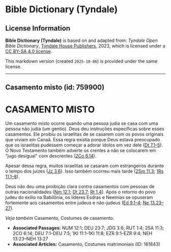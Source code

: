 # Bible Dictionary (Tyndale)

## License Information

**Bible Dictionary (Tyndale)** is based on and adapted from: _Tyndale Open Bible Dictionary_, [Tyndale House Publishers](https://tyndaleopenresources.com/), 2023, which is licensed under a [CC BY-SA 4.0 license](https://creativecommons.org/licenses/by-sa/4.0/legalcode.en).

This markdown version (created `2025-10-06`) is provided under the same license.



--------------------------------

## Casamento misto (id: 759900)

CASAMENTO MISTO
===============

Um casamento misto ocorre quando uma pessoa judia se casa com uma pessoa não judia (um gentio). Deus deu instruções específicas sobre esses casamentos. Ele proibiu os israelitas de se casarem com os povos originais que viviam em Canaã. Essa regra existia porque Deus estava preocupado que os israelitas pudessem começar a adorar ídolos em vez dele ([Dt 7\.1–5](https://ref.ly/Deut7:1-Deut7:5)). O Novo Testamento também adverte os crentes a não se colocarem em "jugo desigual" com descrentes ([2Co 6\.14](https://ref.ly/2Cor6:14)).

Apesar dessa regra, muitos israelitas se casaram com estrangeiros durante o tempo dos juízes ([Jz 3\.6](https://ref.ly/Judg3:6)). Isso também ocorreu mais tarde ([2Sm 11\.3](https://ref.ly/2Sam11:3); [1Rs 11\.1–8](https://ref.ly/1Kgs11:1-1Kgs11:8)).

Deus não deu uma proibição clara contra casamentos com pessoas de outras nacionalidades ([Nm 12\.1](https://ref.ly/Num12:1); [Dt 23\.7](https://ref.ly/Deut23:7); [Rt 1\.4](https://ref.ly/Ruth1:4)). Após o retorno do povo judeu do exílio na Babilônia, os líderes Esdras e Neemias se opuseram fortemente aos casamentos entre judeus e não\-judeus ([Ed 9\.1–4](https://ref.ly/Ezra9:1-Ezra9:4); [Ne 13\.23–27](https://ref.ly/Neh13:23-Neh13:27)).

*Veja também* Casamento, Costumes de casamento.

* **Associated Passages:** NUM 12:1; DEU 23:7; JDG 3:6; RUT 1:4; 2SA 11:3; 2CO 6:14; DEU 7:1–DEU 7:5; 1KI 11:1–1KI 11:8; EZR 9:1–EZR 9:4; NEH 13:23–NEH 13:27
* **Associated Articles:** Casamento, Costumes matrimoniais (ID: 161843)

